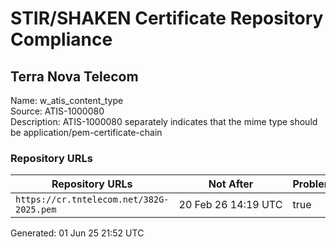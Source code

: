 # STIR/SHAKEN Certificate Repository Compliance

## Terra Nova Telecom

Name: w_atis_content_type\
Source: ATIS-1000080\
Description: ATIS-1000080 separately indicates that the mime type should be application/pem-certificate-chain
### Repository URLs

| Repository URLs | Not After |  Problems | Link |
|-----------------|-----------|-----------|------|
| `https://cr.tntelecom.net/382G-2025.pem` | 20&#160;Feb&#160;26&#160;14:19&#160;UTC | true | [view](../../REPOS/60119d4e43e8c82798a833f09a754a7e691152b7/README.md) |


Generated: 01 Jun 25 21:52 UTC